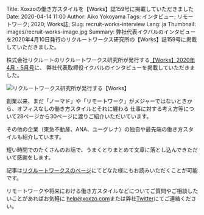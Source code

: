 Title: Xoxzoの働き方スタイルを【Works】誌159号に掲載していただきました
Date: 2020-04-14 11:00
Author: Aiko Yokoyama
Tags: インタビュー; リモートワーク; 2020; Works誌;
Slug: recruit-works-interview
Lang: ja
Thumbnail: images/recruit-works-image.jpg
Summary: 弊社代表イクバルのインタビューを2020年4月10日発行のリクルートワークス研究所の【Works】誌159号に掲載していただきました。

株式会社リクルートのリクルートワークス研究所が発行する[【Works】2020年4月・5月号](https://www.works-i.com/works/no159/)に、
弊社代表取締役イクバルのインタビューを掲載していただきました。

![リクルートワークス研究所が発行する【Works】]({filename}/images/recruit-works-image.jpg)

創業以来、まだ「ノーマド」や「リモートワーク」がメジャーではないときから、オフィスなしの働き方スタイルとそれに纏わる
仕事に対する考え方等について28ページから30ページに渡りご紹介いただいています。

その他の企業（東急不動産、ANA、ユーグレナ）の独自や最先端の働き方スタイルも紹介しています。

短い時間でのたくさんのお話で、うまくとりまとめて文章に落とし込んできただいて感謝をします。

記事は[リクルートワークスのページ](https://www.works-i.com/works/no159/)にてどなた様にもお読みいただくことが可能です。

リモートワークや将来における働き方スタイルなどについてご質問やご相談したいことがあればお気軽に
[help@xoxzo.com](mailto:help@xoxzo.com)または弊社[Twitter](https://twitter.com/xoxzocom/)にてご連絡ください。
